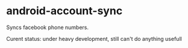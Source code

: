 android-account-sync
====================

Syncs facebook phone numbers.

Curent status: under heavy development, still can't do anything usefull
